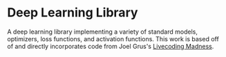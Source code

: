 # Deep Learning Library

A deep learning library implementing a variety of standard models, optimizers, loss functions, and activation functions. This work is based off of and directly incorporates code from Joel Grus's [Livecoding Madness](https://joelgrus.com/2017/12/04/livecoding-madness-building-a-deep-learning-library/).
